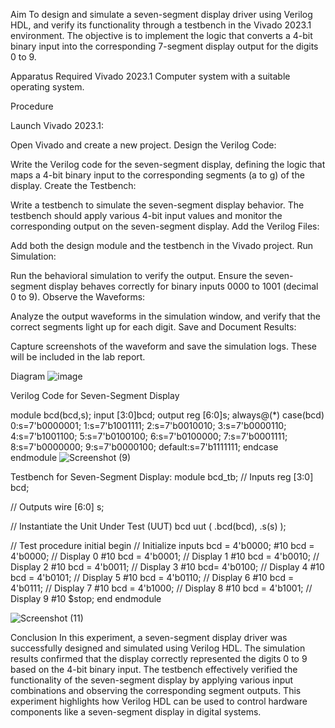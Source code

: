 Aim
To design and simulate a seven-segment display driver using Verilog HDL, and verify its functionality through a testbench in the Vivado 2023.1 environment. The objective is to implement the logic that converts a 4-bit binary input into the corresponding 7-segment display output for the digits 0 to 9.

Apparatus Required
Vivado 2023.1
Computer system with a suitable operating system.

Procedure

Launch Vivado 2023.1:

Open Vivado and create a new project.
Design the Verilog Code:

Write the Verilog code for the seven-segment display, defining the logic that maps a 4-bit binary input to the corresponding segments (a to g) of the display.
Create the Testbench:

Write a testbench to simulate the seven-segment display behavior. The testbench should apply various 4-bit input values and monitor the corresponding output on the seven-segment display.
Add the Verilog Files:

Add both the design module and the testbench in the Vivado project.
Run Simulation:

Run the behavioral simulation to verify the output. Ensure the seven-segment display behaves correctly for binary inputs 0000 to 1001 (decimal 0 to 9).
Observe the Waveforms:

Analyze the output waveforms in the simulation window, and verify that the correct segments light up for each digit.
Save and Document Results:

Capture screenshots of the waveform and save the simulation logs. These will be included in the lab report.

Diagram
![image](https://github.com/user-attachments/assets/d7ecb419-906e-4e3b-9b82-f86ced4f364a)


Verilog Code for Seven-Segment Display

module bcd(bcd,s);
input [3:0]bcd;
output reg [6:0]s;
always@(*)
case(bcd)
  0:s=7'b0000001;
  1:s=7'b1001111;
  2:s=7'b0010010;
  3:s=7'b0000110;
  4:s=7'b1001100;
  5:s=7'b0100100;
  6:s=7'b0100000;
  7:s=7'b0001111;
  8:s=7'b0000000;
  9:s=7'b0000100;
  default:s=7'b1111111;
  endcase
endmodule
![Screenshot (9)](https://github.com/user-attachments/assets/de404d84-8d25-4feb-b1b8-b47188443959)


Testbench for Seven-Segment Display:
module bcd_tb; // Inputs 
reg [3:0] bcd;

// Outputs
wire [6:0] s;

// Instantiate the Unit Under Test (UUT)
bcd uut (
    .bcd(bcd),
    .s(s)
);

// Test procedure
initial begin
    // Initialize inputs
    bcd = 4'b0000;
    #10 bcd = 4'b0000; // Display 0
    #10 bcd = 4'b0001; // Display 1
    #10 bcd = 4'b0010; // Display 2
    #10 bcd = 4'b0011; // Display 3
    #10 bcd= 4'b0100; // Display 4
    #10 bcd = 4'b0101; // Display 5
    #10 bcd = 4'b0110; // Display 6
    #10 bcd = 4'b0111; // Display 7
    #10 bcd = 4'b1000; // Display 8
    #10 bcd = 4'b1001; // Display 9
    #10 $stop;
end
endmodule

![Screenshot (11)](https://github.com/user-attachments/assets/cdea0aea-0182-4057-ae8e-c09afa43a999)


Conclusion
In this experiment, a seven-segment display driver was successfully designed and simulated using Verilog HDL. The simulation results confirmed that the display correctly represented the digits 0 to 9 based on the 4-bit binary input. The testbench effectively verified the functionality of the seven-segment display by applying various input combinations and observing the corresponding segment outputs. This experiment highlights how Verilog HDL can be used to control hardware components like a seven-segment display in digital systems.
